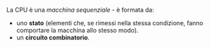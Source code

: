 La CPU è una *macchina sequenziale* - è formata da:
- uno **stato** (elementi che, se rimessi nella stessa condizione, fanno comportare la macchina allo stesso modo).
- un **circuito combinatorio**.

